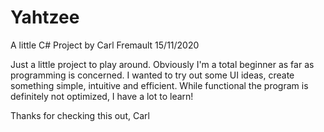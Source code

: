 # Yahtzee
A little C# Project by Carl Fremault
15/11/2020

Just a little project to play around.
Obviously I'm a total beginner as far as programming is concerned.
I wanted to try out some UI ideas, create something simple, intuitive and efficient.
While functional the program is definitely not optimized, I have a lot to learn!

Thanks for checking this out,
Carl
